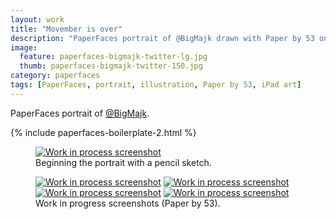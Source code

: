 ```yaml
---
layout: work
title: "Movember is over"
description: "PaperFaces portrait of @BigMajk drawn with Paper by 53 on an iPad."
image: 
  feature: paperfaces-bigmajk-twitter-lg.jpg
  thumb: paperfaces-bigmajk-twitter-150.jpg
category: paperfaces
tags: [PaperFaces, portrait, illustration, Paper by 53, iPad art]
---
```


PaperFaces portrait of <a href="http://twitter.com/BigMajk">@BigMajk</a>.

{% include paperfaces-boilerplate-2.html %}

<figure>
	<a href="{{ site.url }}/images/paperfaces-bigmajk-process-1-lg.jpg"><img src="{{ site.url }}/images/paperfaces-bigmajk-process-1-750.jpg" alt="Work in process screenshot"></a>
	<figcaption>Beginning the portrait with a pencil sketch.</figcaption>
</figure>

<figure class="half">
	<a href="{{ site.url }}/images/paperfaces-bigmajk-process-2-lg.jpg"><img src="{{ site.url }}/images/paperfaces-bigmajk-process-2-600.jpg" alt="Work in process screenshot"></a>
	<a href="{{ site.url }}/images/paperfaces-bigmajk-process-3-lg.jpg"><img src="{{ site.url }}/images/paperfaces-bigmajk-process-3-600.jpg" alt="Work in process screenshot"></a>
	<a href="{{ site.url }}/images/paperfaces-bigmajk-process-4-lg.jpg"><img src="{{ site.url }}/images/paperfaces-bigmajk-process-4-600.jpg" alt="Work in process screenshot"></a>
	<a href="{{ site.url }}/images/paperfaces-bigmajk-process-5-lg.jpg"><img src="{{ site.url }}/images/paperfaces-bigmajk-process-5-600.jpg" alt="Work in process screenshot"></a>
	<figcaption>Work in progress screenshots (Paper by 53).</figcaption>
</figure>